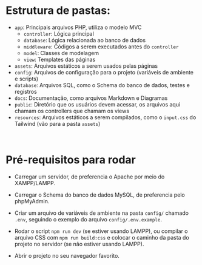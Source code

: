 # Estrutura de pastas:

- `app`: Principais arquivos PHP, utiliza o modelo MVC
    - `controller`: Lógica principal
    - `database`: Lógica relacionada ao banco de dados
    - `middleware`: Códigos a serem executados antes do `controller`
    - `model`: Classes de modelagem
    - `view`: Templates das páginas
- `assets`: Arquivos estáticos a serem usados pelas páginas
- `config`: Arquivos de configuração para o projeto (variáveis de ambiente e scripts)
- `database`: Arquivos SQL, como o Schema do banco de dados, testes e registros
- `docs`: Documentação, como arquivos Markdown e Diagramas
- `public`: Diretório que os usuários devem acessar, os arquivos aqui chamam os controllers que chamam os views
- `resources`: Arquivos estáticos a serem compilados, como o `input.css` do Tailwind (vão para a pasta `assets`)

<br />

# Pré-requisitos para rodar

- Carregar um servidor, de preferencia o Apache por meio do XAMPP/LAMPP.

- Carregar o Schema do banco de dados MySQL, de preferencia pelo phpMyAdmin.

- Criar um arquivo de variáveis de ambiente na pasta `config/` chamado `.env`, seguindo o exemplo do arquivo `config/.env.example`.

- Rodar o script `npm run dev` (se estiver usando LAMPP), ou compilar o arquivo CSS com `npm run build:css` e colocar o caminho da pasta do projeto no servidor (se não estiver usando LAMPP).

- Abrir o projeto no seu navegador favorito.
